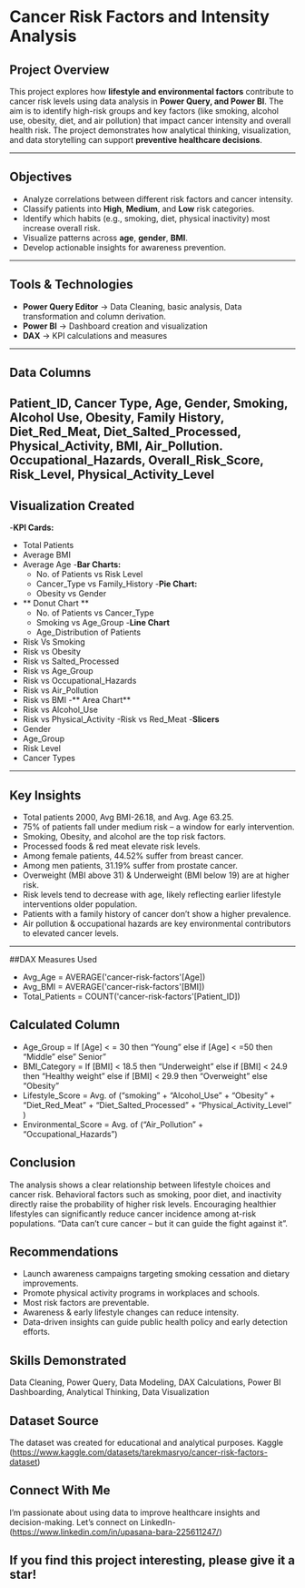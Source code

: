 # Cancer Risk Factors and Intensity Analysis

## Project Overview
This project explores how **lifestyle and environmental factors** contribute to cancer risk levels using data analysis in **Power Query, and Power BI**.
The aim is to identify high-risk groups and key factors (like smoking, alcohol use, obesity, diet, and air pollution) that impact cancer intensity and overall health risk.
The project demonstrates how analytical thinking, visualization, and data storytelling can support **preventive healthcare decisions**.

--------------
## Objectives
-	Analyze correlations between different risk factors and cancer intensity.
-	Classify patients into **High**, **Medium**, and **Low** risk categories.
-	Identify which habits (e.g., smoking, diet, physical inactivity) most increase overall risk.
-	Visualize patterns across **age**, **gender**, **BMI**.
-	Develop actionable insights for awareness prevention.
-------------
## Tools & Technologies
-	**Power Query Editor** -> Data Cleaning, basic analysis, Data transformation and column derivation.
-	**Power BI** -> Dashboard creation and visualization
-	**DAX** -> KPI calculations and measures
------
## Data Columns
Patient_ID, Cancer Type, Age, Gender, Smoking, Alcohol Use, Obesity, Family History,
Diet_Red_Meat, Diet_Salted_Processed, Physical_Activity, BMI, Air_Pollution.
Occupational_Hazards, Overall_Risk_Score, Risk_Level, Physical_Activity_Level
--------
## Visualization Created
-**KPI Cards:**
  - Total Patients
  - Average BMI
 - Average Age
-**Bar Charts:**
    - No. of Patients vs Risk Level
   - Cancer_Type vs Family_History
-**Pie Chart:**
    - Obesity vs Gender
- ** Donut Chart **
   - No. of Patients vs Cancer_Type
  - Smoking vs Age_Group
-**Line Chart**
  - Age_Distribution of Patients
 - Risk Vs Smoking
- Risk vs Obesity 
- Risk vs Salted_Processed
- Risk vs Age_Group
- Risk vs Occupational_Hazards
- Risk vs Air_Pollution
- Risk vs BMI
-** Area Chart**
- Risk vs Alcohol_Use
- Risk vs Physical_Activity
-Risk vs Red_Meat
-**Slicers**
- Gender
- Age_Group
- Risk Level
- Cancer Types
---
## Key Insights 
-	Total patients 2000, Avg BMI-26.18, and Avg. Age 63.25.
-	75% of patients fall under medium risk – a window for early intervention.
-	Smoking, Obesity, and alcohol are the top risk factors.
-	Processed foods & red meat elevate risk levels.
-	Among female patients, 44.52% suffer from breast cancer.
-	Among men patients, 31.19% suffer from prostate cancer.
-	Overweight (MBI above 31) & Underweight (BMI below 19) are at higher risk.
-	Risk levels tend to decrease with age, likely reflecting earlier lifestyle interventions older population.
-	Patients with a family history of cancer don’t show a higher prevalence.
-	Air pollution & occupational hazards are key environmental contributors to elevated cancer levels.
----
##DAX Measures Used 
-	Avg_Age = AVERAGE('cancer-risk-factors'[Age])
-	Avg_BMI = AVERAGE('cancer-risk-factors'[BMI])
-	Total_Patients = COUNT('cancer-risk-factors'[Patient_ID])


## Calculated Column
-	Age_Group = If [Age] < = 30 then “Young” else if [Age] < =50 then “Middle” else” Senior”
-	BMI_Category = If [BMI] < 18.5 then “Underweight” else if [BMI] < 24.9 then “Healthy weight” else if [BMI] < 29.9 then “Overweight” else “Obesity”
-	Lifestyle_Score = Avg. of (“smoking” + “Alcohol_Use” + “Obesity” + “Diet_Red_Meat” + “Diet_Salted_Processed” + “Physical_Activity_Level” )
-	Environmental_Score = Avg. of (“Air_Pollution” + “Occupational_Hazards”)


## Conclusion
 The analysis shows a clear relationship between lifestyle choices and cancer risk.
Behavioral factors such as smoking, poor diet, and inactivity directly raise the probability of higher risk levels. Encouraging healthier lifestyles can significantly reduce cancer incidence among at-risk populations.
“Data can’t cure cancer – but it can guide the fight against it”.

## Recommendations
-	Launch awareness campaigns targeting smoking cessation and dietary improvements.
-	Promote physical activity programs in workplaces and schools.
-	Most risk factors are preventable.
-	Awareness & early lifestyle changes can reduce intensity.
-	Data-driven insights can guide public health policy and early detection efforts.
## Skills Demonstrated
Data Cleaning, Power Query, Data Modeling, DAX Calculations, Power BI Dashboarding, Analytical Thinking, Data Visualization
## Dataset Source
The dataset was created for educational and analytical purposes.
Kaggle (https://www.kaggle.com/datasets/tarekmasryo/cancer-risk-factors-dataset)
## Connect With Me
I’m passionate about using data to improve healthcare insights and decision-making.
Let’s connect on LinkedIn- (https://www.linkedin.com/in/upasana-bara-225611247/)
## If you find this project interesting, please give it a star!

